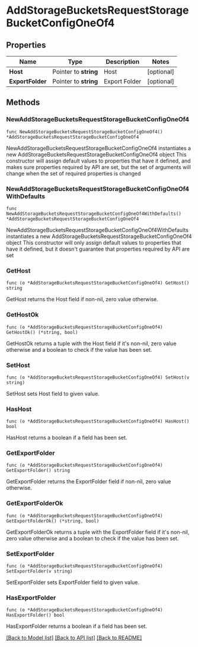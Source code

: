 # AddStorageBucketsRequestStorageBucketConfigOneOf4

## Properties

Name | Type | Description | Notes
------------ | ------------- | ------------- | -------------
**Host** | Pointer to **string** | Host | [optional] 
**ExportFolder** | Pointer to **string** | Export Folder | [optional] 

## Methods

### NewAddStorageBucketsRequestStorageBucketConfigOneOf4

`func NewAddStorageBucketsRequestStorageBucketConfigOneOf4() *AddStorageBucketsRequestStorageBucketConfigOneOf4`

NewAddStorageBucketsRequestStorageBucketConfigOneOf4 instantiates a new AddStorageBucketsRequestStorageBucketConfigOneOf4 object
This constructor will assign default values to properties that have it defined,
and makes sure properties required by API are set, but the set of arguments
will change when the set of required properties is changed

### NewAddStorageBucketsRequestStorageBucketConfigOneOf4WithDefaults

`func NewAddStorageBucketsRequestStorageBucketConfigOneOf4WithDefaults() *AddStorageBucketsRequestStorageBucketConfigOneOf4`

NewAddStorageBucketsRequestStorageBucketConfigOneOf4WithDefaults instantiates a new AddStorageBucketsRequestStorageBucketConfigOneOf4 object
This constructor will only assign default values to properties that have it defined,
but it doesn't guarantee that properties required by API are set

### GetHost

`func (o *AddStorageBucketsRequestStorageBucketConfigOneOf4) GetHost() string`

GetHost returns the Host field if non-nil, zero value otherwise.

### GetHostOk

`func (o *AddStorageBucketsRequestStorageBucketConfigOneOf4) GetHostOk() (*string, bool)`

GetHostOk returns a tuple with the Host field if it's non-nil, zero value otherwise
and a boolean to check if the value has been set.

### SetHost

`func (o *AddStorageBucketsRequestStorageBucketConfigOneOf4) SetHost(v string)`

SetHost sets Host field to given value.

### HasHost

`func (o *AddStorageBucketsRequestStorageBucketConfigOneOf4) HasHost() bool`

HasHost returns a boolean if a field has been set.

### GetExportFolder

`func (o *AddStorageBucketsRequestStorageBucketConfigOneOf4) GetExportFolder() string`

GetExportFolder returns the ExportFolder field if non-nil, zero value otherwise.

### GetExportFolderOk

`func (o *AddStorageBucketsRequestStorageBucketConfigOneOf4) GetExportFolderOk() (*string, bool)`

GetExportFolderOk returns a tuple with the ExportFolder field if it's non-nil, zero value otherwise
and a boolean to check if the value has been set.

### SetExportFolder

`func (o *AddStorageBucketsRequestStorageBucketConfigOneOf4) SetExportFolder(v string)`

SetExportFolder sets ExportFolder field to given value.

### HasExportFolder

`func (o *AddStorageBucketsRequestStorageBucketConfigOneOf4) HasExportFolder() bool`

HasExportFolder returns a boolean if a field has been set.


[[Back to Model list]](../README.md#documentation-for-models) [[Back to API list]](../README.md#documentation-for-api-endpoints) [[Back to README]](../README.md)



